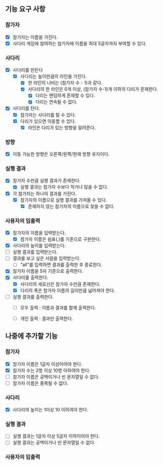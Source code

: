 ## 기능 요구 사항

### 참가자
- [x] 참가자는 이름을 가진다.
- [x] 사다리 게임에 참여하는 참가자에 이름을 최대 5글자까지 부여할 수 있다. 

### 사다리
- [x] 사다리를 만든다
  - [x] 사다리는 높이만큼의 라인을 가진다.
    - [x] 한 라인의 너비는 (참가자 수 - 1)과 같다.
    - [x] 사다리의 한 라인은 0개 이상, (참가자 수-1)개 이하의 다리가 존재한다. 
      - [x] 다리는 랜덤하게 존재할 수 있다.
      - [x] 다리는 연속될 수 없다.
- [x] 사다리를 탄다.
  - [x] 참가자는 사다리를 탈 수 있다.
  - [x] 다리가 있으면 이동할 수 있다.
    - [x] 라인은 다리가 있는 방향을 알려준다.

### 방향
- [x] 이동 가능한 방향은 오른쪽/왼쪽/현재 방향 유지이다.
    
### 실행 결과
- [x] 참가자 수만큼 실행 결과가 존재한다.
  - [x] 실행 결과는 참가자 수보다 적거나 많을 수 없다.
- [x] 각 참가자는 하나의 결과를 가진다.
  - [x] 참가자의 이름으로 실행 결과를 가져올 수 있다.
    - [x] 존재하지 않는 참가자의 이름으로 찾을 수 없다.

### 사용자의 입출력
- [x] 참가자의 이름을 입력받는다.
  - [x] 참가자 이름은 쉼표(,)를 기준으로 구분한다.
- [x] 사다리의 높이를 입력받는다.
- [ ] 실행 결과를 입력받는다.
- [ ] 결과를 보고 싶은 사람을 입력받는다.
  - [ ] "all"를 입력하면 결과를 출력한 후 종료한다.
- [x] 참가자 이름을 5자 기준으로 출력한다.
- [x] 사다리를 출력한다.
  - [x] 사다리의 세로선은 참가자 수만큼 존재한다.
  - [x] 다리의 폭은 참가자 이름의 길이만큼 넓어져야 한다.
- [ ] 실행 결과를 출력한다.
  - [ ] 모두 출력 : 이름과 결과를 함께 출력한다.
  - [ ] 개인 출력 : 결과만 출력한다.
  

## 나중에 추가할 기능

### 참가자
- [x] 참가자 이름은 1글자 이상이어야 한다.
- [x] 참가자 수는 2명 이상 10명 이하여야 한다.
- [ ] 참가자 이름은 공백이거나 빈 문자열일 수 없다.
- [ ] 참가자 이름은 중복될 수 없다.
### 사다리
- [x] 사다리의 높이는 1이상 10 이하여야 한다.
### 실행 결과
- [ ] 실행 결과는 1글자 이상 5글자 이하이어야 한다.
- [ ] 실행 결과는 공백이거나 빈 문자열일 수 없다.
### 사용자의 입출력
